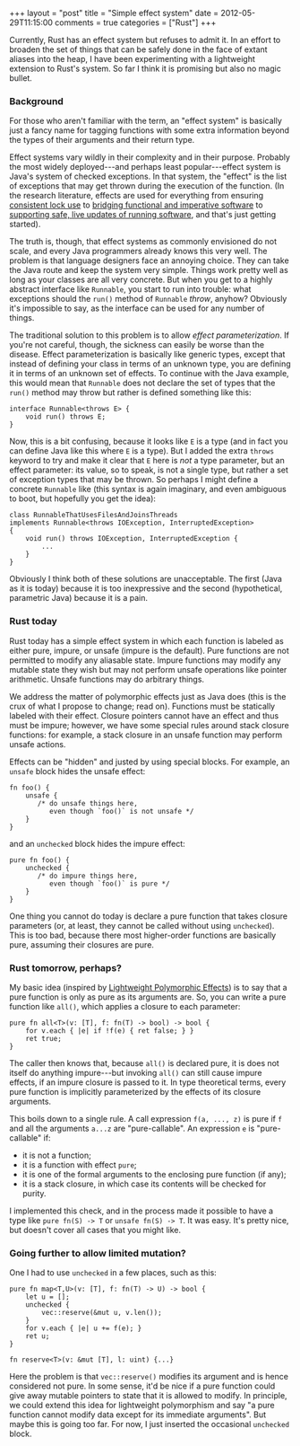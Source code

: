 +++
layout = "post"
title = "Simple effect system"
date = 2012-05-29T11:15:00
comments = true
categories = ["Rust"]
+++

Currently, Rust has an effect system but refuses to admit it.  In an
effort to broaden the set of things that can be safely done in the
face of extant aliases into the heap, I have been experimenting with a
lightweight extension to Rust's system.  So far I think it is
promising but also no magic bullet.

### Background

For those who aren't familiar with the term, an "effect system" is
basically just a fancy name for tagging functions with some extra
information beyond the types of their arguments and their return type.

Effect systems vary wildly in their complexity and in their purpose.
Probably the most widely deployed---and perhaps least popular---effect
system is Java's system of checked exceptions.  In that system, the
"effect" is the list of exceptions that may get thrown during the
execution of the function.  (In the research literature, effects are
used for everything from ensuring [consistent lock use][SafeJava] to
[bridging functional and imperative software][FX] to
[supporting safe, live updates of running software][rs], and that's
just getting started).

[SafeJava]: http://pmg.csail.mit.edu/pubs/boyapati04safejava-abstract.html
[FX]: http://citeseerx.ist.psu.edu/viewdoc/summary?doi=10.1.1.62.534
[rs]: http://drum.lib.umd.edu/handle/1903/7494?mode=simple

The truth is, though, that effect systems as commonly envisioned do
not scale, and every Java programmers already knows this very well.
The problem is that language designers face an annoying choice.  They
can take the Java route and keep the system very simple.  Things work
pretty well as long as your classes are all very concrete.  But when
you get to a highly abstract interface like `Runnable`, you start to
run into trouble: what exceptions should the `run()` method of
`Runnable` *throw*, anyhow?  Obviously it's impossible to say, as the
interface can be used for any number of things.

The traditional solution to this problem is to allow *effect
parameterization*. If you're not careful, though, the sickness can
easily be worse than the disease.  Effect parameterization is
basically like generic types, except that instead of defining your
class in terms of an unknown type, you are defining it in terms of an
unknown set of effects.  To continue with the Java example, this would
mean that `Runnable` does not declare the set of types that the
`run()` method may throw but rather is defined something like this:

    interface Runnable<throws E> {
        void run() throws E;
    }

Now, this is a bit confusing, because it looks like `E` is a type (and
in fact you can define Java like this where `E` is a type).  But I
added the extra `throws` keyword to try and make it clear that `E`
here is *not* a type parameter, but an effect parameter: its value, so
to speak, is not a single type, but rather a set of exception types
that may be thrown.  So perhaps I might define a concrete `Runnable`
like (this syntax is again imaginary, and even ambiguous to boot, but
hopefully you get the idea):

    class RunnableThatUsesFilesAndJoinsThreads
    implements Runnable<throws IOException, InterruptedException>
    {
        void run() throws IOException, InterruptedException {
            ...
        }
    }
    
Obviously I think both of these solutions are unacceptable.  The first
(Java as it is today) because it is too inexpressive and the second
(hypothetical, parametric Java) because it is a pain.

### Rust today

Rust today has a simple effect system in which each function is
labeled as either pure, impure, or unsafe (impure is the default).
Pure functions are not permitted to modify any aliasable state.
Impure functions may modify any mutable state they wish but may not
perform unsafe operations like pointer arithmetic.  Unsafe functions
may do arbitrary things.

We address the matter of polymorphic effects just as Java does (this
is the crux of what I propose to change; read on).  Functions must be
statically labeled with their effect.  Closure pointers cannot have an
effect and thus must be impure; however, we have some special rules
around stack closure functions: for example, a stack closure in an
unsafe function may perform unsafe actions.

Effects can be "hidden" and justed by using special blocks.  For
example, an `unsafe` block hides the unsafe effect:

    fn foo() {
        unsafe {
           /* do unsafe things here,
              even though `foo()` is not unsafe */
        }
    }

and an `unchecked` block hides the impure effect:

    pure fn foo() {
        unchecked {
           /* do impure things here,
              even though `foo()` is pure */
        }
    }

One thing you cannot do today is declare a pure function that takes
closure parameters (or, at least, they cannot be called without using
`unchecked`).  This is too bad, because there most higher-order
functions are basically pure, assuming their closures are pure.

### Rust tomorrow, perhaps?

My basic idea (inspired by [Lightweight Polymorphic Effects][lpe]) is
to say that a pure function is only as pure as its arguments are.  So,
you can write a pure function like `all()`, which applies a closure to
each parameter:

    pure fn all<T>(v: [T], f: fn(T) -> bool) -> bool {
        for v.each { |e| if !f(e) { ret false; } }
        ret true;
    }

The caller then knows that, because `all()` is declared pure, it is
does not itself do anything impure---but invoking `all()` can still
cause impure effects, if an impure closure is passed to it. In type
theoretical terms, every pure function is implicitly parameterized by
the effects of its closure arguments.

This boils down to a single rule.  A call expression `f(a, ..., z)` is
pure if `f` and all the arguments `a...z` are "pure-callable".  An
expression `e` is "pure-callable" if:

  - it is not a function;
  - it is a function with effect `pure`;
  - it is one of the formal arguments to the enclosing pure function (if any);
  - it is a stack closure, in which case its contents
    will be checked for purity.
    
I implemented this check, and in the process made it possible to have
a type like `pure fn(S) -> T` or `unsafe fn(S) -> T`.  It was easy.
It's pretty nice, but doesn't cover all cases that you might like.

[lpe]: http://infoscience.epfl.ch/record/175240/files/ecoop.pdf

### Going further to allow limited mutation?

One I had to use `unchecked` in a few places, such as this:

    pure fn map<T,U>(v: [T], f: fn(T) -> U) -> bool {
        let u = [];
        unchecked {
            vec::reserve(&mut u, v.len());
        }
        for v.each { |e| u += f(e); }
        ret u;
    }
    
    fn reserve<T>(v: &mut [T], l: uint) {...}

Here the problem is that `vec::reserve()` modifies its argument and is
hence considered not pure.  In some sense, it'd be nice if a pure
function could give away mutable pointers to state that it is allowed
to modify.  In principle, we could extend this idea for lightweight
polymorphism and say "a pure function cannot modify data except for
its immediate arguments".  But maybe this is going too far.  For now,
I just inserted the occasional `unchecked` block.


